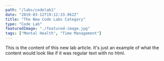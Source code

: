 ```yaml
---
path: "/labs/codelab1"
date: "2019-03-12T19:12:33.962Z"
title: "The New Code Labs Category"
type: "Code Lab"
featuredImage: "./featured-image.jpg"
tags: ["Mental Health", "Time Management"]
---
```


This is the content of this new lab article. It's just an example of what the content would look like if it was regular text with no html.
